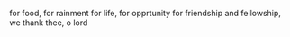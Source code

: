 for food, for rainment
for life, for opprtunity
for friendship and fellowship,
we thank thee, o lord 

